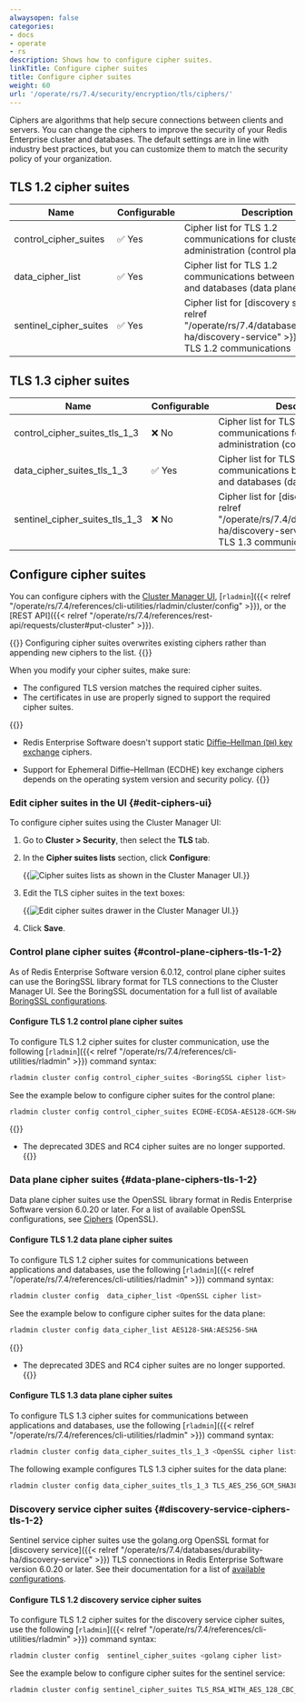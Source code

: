 ```yaml
---
alwaysopen: false
categories:
- docs
- operate
- rs
description: Shows how to configure cipher suites.
linkTitle: Configure cipher suites
title: Configure cipher suites
weight: 60
url: '/operate/rs/7.4/security/encryption/tls/ciphers/'
---
```


Ciphers are algorithms that help secure connections between clients and servers. You can change the ciphers to improve the security of your Redis Enterprise cluster and databases. The default settings are in line with industry best practices, but you can customize them to match the security policy of your organization.

## TLS 1.2 cipher suites

| Name | Configurable | Description |
|------------|--------------|-------------|
| control_cipher_suites | <span title="Yes">&#x2705; Yes</span> | Cipher list for TLS 1.2 communications for cluster administration (control plane) |
| data_cipher_list | <span title="Yes">&#x2705; Yes</span> | Cipher list for TLS 1.2 communications between applications and databases (data plane) |
| sentinel_cipher_suites | <span title="Yes">&#x2705; Yes</span> | Cipher list for [discovery service]({{< relref "/operate/rs/7.4/databases/durability-ha/discovery-service" >}}) (Sentinel) TLS 1.2 communications |

## TLS 1.3 cipher suites

| Name | Configurable | Description |
|------------|--------------|-------------|
| control_cipher_suites_tls_1_3 | <span title="No">&#x274c; No</span> | Cipher list for TLS 1.3 communications for cluster administration (control plane) |
| data_cipher_suites_tls_1_3 | <span title="Yes">&#x2705; Yes</span> | Cipher list for TLS 1.3 communications between applications and databases (data plane) |
| sentinel_cipher_suites_tls_1_3 | <span title="No">&#x274c; No</span> | Cipher list for [discovery service]({{< relref "/operate/rs/7.4/databases/durability-ha/discovery-service" >}}) (Sentinel) TLS 1.3 communications |

## Configure cipher suites

You can configure ciphers with the [Cluster Manager UI](#edit-ciphers-ui), [`rladmin`]({{< relref "/operate/rs/7.4/references/cli-utilities/rladmin/cluster/config" >}}), or the [REST API]({{< relref "/operate/rs/7.4/references/rest-api/requests/cluster#put-cluster" >}}).

{{<warning>}}
Configuring cipher suites overwrites existing ciphers rather than appending new ciphers to the list.
{{</warning>}}

When you modify your cipher suites, make sure:

- The configured TLS version matches the required cipher suites.
- The certificates in use are properly signed to support the required cipher suites.

{{<note>}}
- Redis Enterprise Software doesn't support static [Diffie–Hellman (`DH`) key exchange](https://en.wikipedia.org/wiki/Diffie%E2%80%93Hellman_key_exchange) ciphers.

- Support for Ephemeral Diffie–Hellman (ECDHE) key exchange ciphers depends on the operating system version and security policy.
{{</note>}}

### Edit cipher suites in the UI {#edit-ciphers-ui}

To configure cipher suites using the Cluster Manager UI:

1. Go to **Cluster > Security**, then select the **TLS** tab.

1. In the **Cipher suites lists** section, click **Configure**:

    {{<image filename="images/rs/screenshots/cluster/security-tls-cipher-suites-view.png" alt="Cipher suites lists as shown in the Cluster Manager UI." >}}

1. Edit the TLS cipher suites in the text boxes:

    {{<image filename="images/rs/screenshots/cluster/security-tls-cipher-suites-edit.png" alt="Edit cipher suites drawer in the Cluster Manager UI." >}}

1. Click **Save**.

### Control plane cipher suites {#control-plane-ciphers-tls-1-2}

As of Redis Enterprise Software version 6.0.12, control plane cipher suites can use the BoringSSL library format for TLS connections to the Cluster Manager UI. See the BoringSSL documentation for a full list of available [BoringSSL configurations](https://github.com/google/boringssl/blob/master/ssl/test/runner/cipher_suites.go#L99-L131).

#### Configure TLS 1.2 control plane cipher suites

To configure TLS 1.2 cipher suites for cluster communication, use the following [`rladmin`]({{< relref "/operate/rs/7.4/references/cli-utilities/rladmin" >}}) command syntax:

```sh
rladmin cluster config control_cipher_suites <BoringSSL cipher list>
```

See the example below to configure cipher suites for the control plane:

```sh
rladmin cluster config control_cipher_suites ECDHE-ECDSA-AES128-GCM-SHA256:ECDHE-RSA-AES128-GCM-SHA256:ECDHE-ECDSA-AES256-GCM-SHA384:ECDHE-RSA-AES256-GCM-SHA384:ECDHE-ECDSA-CHACHA20-POLY1305:ECDHE-RSA-CHACHA20-POLY1305
```
{{<note>}}
- The deprecated 3DES and RC4 cipher suites are no longer supported.
{{</note>}}


### Data plane cipher suites {#data-plane-ciphers-tls-1-2}

Data plane cipher suites use the OpenSSL library format in Redis Enterprise Software version 6.0.20 or later. For a list of available OpenSSL configurations, see [Ciphers](https://www.openssl.org/docs/man1.1.1/man1/ciphers.html) (OpenSSL).

#### Configure TLS 1.2 data plane cipher suites

To configure TLS 1.2 cipher suites for communications between applications and databases, use the following [`rladmin`]({{< relref "/operate/rs/7.4/references/cli-utilities/rladmin" >}}) command syntax:

```sh
rladmin cluster config  data_cipher_list <OpenSSL cipher list>
```

See the example below to configure cipher suites for the data plane:

```sh
rladmin cluster config data_cipher_list AES128-SHA:AES256-SHA
```
{{<note>}}
- The deprecated 3DES and RC4 cipher suites are no longer supported.
{{</note>}}

#### Configure TLS 1.3 data plane cipher suites

To configure TLS 1.3 cipher suites for communications between applications and databases, use the following [`rladmin`]({{< relref "/operate/rs/7.4/references/cli-utilities/rladmin" >}}) command syntax:

```sh
rladmin cluster config data_cipher_suites_tls_1_3 <OpenSSL cipher list>
```

The following example configures TLS 1.3 cipher suites for the data plane:

```sh
rladmin cluster config data_cipher_suites_tls_1_3 TLS_AES_256_GCM_SHA384:TLS_CHACHA20_POLY1305_SHA256:TLS_AES_128_GCM_SHA256
```

### Discovery service cipher suites {#discovery-service-ciphers-tls-1-2}

Sentinel service cipher suites use the golang.org OpenSSL format for [discovery service]({{< relref "/operate/rs/7.4/databases/durability-ha/discovery-service" >}}) TLS connections in Redis Enterprise Software version 6.0.20 or later. See their documentation for a list of [available configurations](https://golang.org/src/crypto/tls/cipher_suites.go).

#### Configure TLS 1.2 discovery service cipher suites

To configure TLS 1.2 cipher suites for the discovery service cipher suites, use the following [`rladmin`]({{< relref "/operate/rs/7.4/references/cli-utilities/rladmin" >}}) command syntax:

```sh
rladmin cluster config  sentinel_cipher_suites <golang cipher list> 
```

See the example below to configure cipher suites for the sentinel service:

```sh
rladmin cluster config sentinel_cipher_suites TLS_RSA_WITH_AES_128_CBC_SHA:TLS_ECDHE_RSA_WITH_AES_256_GCM_SHA384
```
